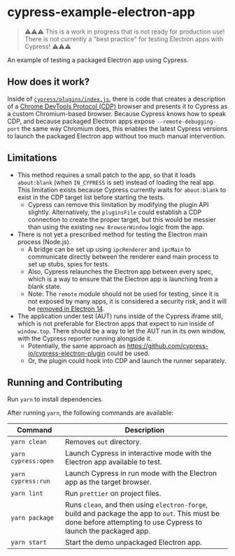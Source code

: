 # cypress-example-electron-app

> ⚠⚠⚠ This is a work in progress that is not ready for production use! There is not currently a "best practice" for testing Electron apps with Cypress! ⚠⚠⚠

An example of testing a packaged Electron app using Cypress.

## How does it work?

Inside of [`cypress/plugins/index.js`][pluginsfile], there is code that creates a description of a [Chrome DevTools Protocol (CDP)](https://chromedevtools.github.io/devtools-protocol/) browser and presents it to Cypress as a custom Chromium-based browser. Because Cypress knows how to speak CDP, and because packaged Electron apps expose `--remote-debugging-port` the same way Chromium does, this enables the latest Cypress versions to launch the packaged Electron app without too much manual intervention.

## Limitations

- This method requires a small patch to the app, so that it loads `about:blank` (when `IN_CYPRESS` is set) instead of loading the real app. This limitation exists because Cypress currently waits for `about:blank` to exist in the CDP target list before starting the tests.
  - Cypress can remove this limitation by modifying the plugin API slightly. Alternatively, the `pluginsFile` could establish a CDP connection to create the proper target, but this would be messier than using the existing `new BrowserWindow` logic from the app.
- There is not yet a prescribed method for testing the Electron main process (Node.js).
    - A bridge can be set up using `ipcRenderer` and `ipcMain` to communicate directly between the renderer eand main process to set up stubs, spies for tests.
    - Also, Cypress relaunches the Electron app between every spec, which is a way to ensure that the Electron app is launching from a blank state.
    - Note: The `remote` module should not be used for testing, since it is not exposed by many apps, it is considered a security risk, and it will be [removed in Electron 14](https://github.com/electron/electron/issues/21408).
- The application under test (AUT) runs inside of the Cypress iframe still, which is not preferable for Electron apps that expect to run inside of `window.top`. There should be a way to let the AUT run in its own window, with the Cypress reporter running alongside it.
    - Potentially, the same approach as https://github.com/cypress-io/cypress-electron-plugin could be used.
    - Or, the plugin could hook into CDP and launch the runner separately.

## Running and Contributing

Run `yarn` to install dependencies.

After running `yarn`, the following commands are available:

| Command             | Description                                                                                                                                                       |
| ------------------- | ----------------------------------------------------------------------------------------------------------------------------------------------------------------- |
| `yarn clean`        | Removes `out` directory.                                                                                                                                          |
| `yarn cypress:open` | Launch Cypress in interactive mode with the Electron app available to test.                                                                                       |
| `yarn cypress:run`  | Launch Cypress in run mode with the Electron app as the target browser.                                                                                           |
| `yarn lint`         | Run `prettier` on project files.                                                                                                                                  |
| `yarn package`      | Runs `clean`, and then using `electron-forge`, build and package the app to `out`. This must be done before attempting to use Cypress to launch the packaged app. |
| `yarn start`        | Start the demo unpackaged Electron app.                                                                                                                           |

[pluginsfile]: ./cypress/plugins/index.js

